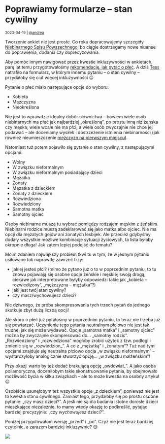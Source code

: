 # Poprawiamy formularze – stan cywilny

<small>2023-04-19 | [@andrea](/@andrea)</small>

Tworzenie ankiet nie jest proste.
Co roku dopracowujemy szczegóły [Niebinarnego Spisu Powszechnego](/spis),
bo ciągle dostrzegamy nowe niuanse do poprawienia, dodania czy doprecyzowania.

Aby pomóc innym nawigować przez kwestie inkluzywności w ankietach,
parę lat temu przygotowałośmy [rekomendację, jak pytać o płeć](/formularze).
A dziś [Tess](/@tess) natrafiło na formularz, w którym innemu pytaniu – o stan cywilny – 
przydałoby się ciut więcej inkluzywności 😉

Pytanie o płeć miało następujące opcje do wyboru:

 - Kobieta
 - Mężczyzna
 - Nieokreślona

Nie jest to wprawdzie idealny dobór słownictwa – bowiem wiele osób niebinarnych ma płeć jak najbardziej „określoną”,
po prostu inną niż żeńska czy męska; wiele wcale nie ma płci; a wiele osób zwyczajnie nie chce jej podawać –
ale doceniamy wysiłek i dostrzeżenie istnienia niebinarności
(jak również nieumieszczenie [mężczyzn na pierwszym miejscu](https://pl.wikipedia.org/wiki/Androcentryzm)).

Natomiast tuż potem pojawiło się pytanie o stan cywilny, z następującymi opcjami:

 - Wolny
 - W związku nieformalnym
 - W związku nieformalnym posiadający dzieci
 - Mężatka
 - Żonaty
 - Mężatka z dzieckiem
 - Żonaty z dzieckiem
 - Rozwiedziona
 - Rozwiedziony
 - Samotna matka
 - Samotny ojciec

Osoby niebinarne muszą tu wybrać pomiędzy rodzajem męskim z żeńskim.
Niebinarni rodzice muszą zadeklarować się jako matka albo ojciec.
Nie ma opcji dla mężatych gejów ani żonatych lesbijek.
Ale przecież gdybyśmy dodały wszystkie możliwe kombinacje sytuacji życiowych, ta lista byłaby okropnie długa!
Jak zatem lepiej podejść do tematu?

Moim zdaniem największy problem tkwi tu w tym, że w jednym pytaniu usiłowano tak naprawdę zawrzeć trzy:

 - jakiej jesteś płci? (mimo że pytano już o to w poprzednim pytaniu, to tu znowu pojawiają się osobne opcje żeńskie i męskie; 
   swoją drogą, ciekawe jak interpretowane byłyby odpowiedzi takie jak „kobieta – rozwiedizony”, „mężczyzna – mężatka”?)
 - jaki jest twój stan cywilny?
 - czy masz/wychowujesz dzieci?

Nic dziwnego, że próba skompresowania tych trzech pytań do jednego skutkuje zbyt dużą liczbą opcji!

Ale skoro o płeć już pytałośmy w poprzednim pytaniu, to teraz nie trzeba już się powtarzać.
Uczynienie tego pytania neutralnym płciowo nie jest tak trudne, jak się może wydawać.
Opcje „samotna matka” i „samotny ojciec” można by zwyczajnie skompresować do… „samotny rodzic”.
„Rozwiedziony” i „rozwiedziona” mogłoby zrobić użytek z tzw. podłogi i zmienić się w „rozwiedzion_”.
A co z „mężatką” i „żonatym”? Tuż nad tymi opcjami znajduje się
neutralna płciowo opcja „w związku nieformalnym” – wystarczyłoby analogicznie stworzyć opcję… „w związku małżeńskim”!

Przy okazji warto by też dodać brakującą opcję „owdowiał_”.
A jako osoba poliamoryczna, doceniłobym takie skonstruowanie pytania, by obejmowało możliwość bycia w kilku związkach –
ale to może kwestia na osobny artykuł 😉

Osobiście usunęłobym też wszystkie opcje „z dzieckiem”, ponieważ nie jest to kwestia stanu cywilnego.
Zamiast tego, przydałoby się po prostu osobne pytanie: „czy masz dzieci?”.
A jeśli nie są dla badania istotne dorosłe dzieci mieszkające niezależnie,
to mamy wtedy okazję to podkreślić, pytając bardziej precyzyjnie: „czy _wychowujesz_ dzieci?”.

Poniżej przygotowałom wersję „przed” i „po”. Czyż nie jest teraz bardziej czytelnie, a zarazem bardziej inkluzywnie? 😊

![](/img-local/blog/formularze-stan-cywilny.png)
